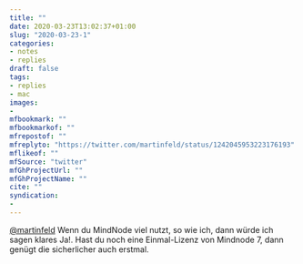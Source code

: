 ```yaml
---
title: ""
date: 2020-03-23T13:02:37+01:00
slug: "2020-03-23-1"
categories:
- notes
- replies
draft: false
tags:
- replies
- mac
images:
-
mfbookmark: ""
mfbookmarkof: ""
mfrepostof: ""
mfreplyto: "https://twitter.com/martinfeld/status/1242045953223176193"
mflikeof: ""
mfSource: "twitter"
mfGhProjectUrl: ""
mfGhProjectName: ""
cite: ""
syndication:
-
---
```


[@martinfeld](https://twitter.com/martinfeld) Wenn du MindNode viel nutzt, so wie ich, dann würde ich sagen klares Ja!. Hast du noch eine Einmal-Lizenz von Mindnode 7, dann genügt die sicherlicher auch erstmal.
